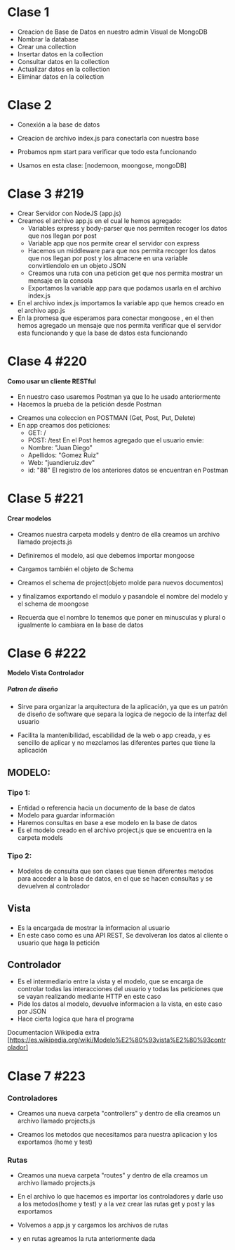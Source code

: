 # Clase 1

- Creacion de Base de Datos en nuestro admin Visual de MongoDB
- Nombrar la database
- Crear una collection
- Insertar datos en la collection
- Consultar datos en la collection
- Actualizar datos en la collection
- Eliminar datos en la collection


# Clase 2	
- Conexión a la base de datos
- Creacion de archivo index.js para conectarla con nuestra base
- Probamos npm start para verificar que todo esta funcionando

- Usamos en esta clase: [nodemoon, moongose, mongoDB]

# Clase 3 #219
- Crear Servidor con NodeJS (app.js)
- Creamos el archivo app.js en el cual le hemos agregado:
  - Variables express y body-parser que nos permiten recoger los datos que nos llegan por post
  - Variable app que nos permite crear el servidor con express
  - Hacemos un middleware para que nos permita recoger los datos que nos llegan por post y los almacene en una variable convirtiendolo en un objeto JSON
  - Creamos una ruta con una peticion get que nos permita mostrar un mensaje en la consola
  - Exportamos la variable app para que podamos usarla en el archivo index.js
- En el archivo index.js importamos la variable app que hemos creado en el archivo app.js
- En la promesa que esperamos para conectar mongoose , en el then hemos agregado un mensaje que nos permita verificar que el servidor esta funcionando y que la base de datos esta funcionando

# Clase 4 #220
#### Como usar un cliente RESTful 
- En nuestro caso usaremos Postman ya que lo he usado anteriormente
- Hacemos la prueba de la petición desde Postman
<!-- Localhost:3700 & localhost:3700/test -->
- Creamos una coleccion en POSTMAN (Get, Post, Put, Delete)
- En app creamos dos peticiones:
    - GET: /
    - POST: /test
    En el Post hemos agregado que el usuario envie:
    - Nombre: "Juan Diego"
    - Apellidos: "Gomez Ruiz"
    - Web: "juandieruiz.dev"
    - id: "88"
    El registro de los anteriores datos se encuentran en Postman

# Clase 5 #221
#### Crear modelos

- Creamos nuestra carpeta models y dentro de ella creamos un archivo llamado projects.js

- Definiremos el modelo, asi que debemos importar mongoose
- Cargamos también el objeto de Schema
- Creamos el schema de project(objeto molde para nuevos documentos)

- y finalizamos exportando el modulo y pasandole el nombre del modelo y el schema de moongose

- Recuerda que el nombre lo tenemos que poner en minusculas y plural o igualmente lo cambiara en la base de datos

# Clase 6 #222
#### Modelo Vista Controlador
##### Patron de diseño

- Sirve para organizar la arquitectura de la aplicación, ya que es un patrón de diseño de software que separa la logica de negocio de la interfaz del usuario 

- Facilita la mantenibilidad, escabilidad de la web o app creada, y es sencillo de aplicar y no mezclamos las diferentes partes que tiene la aplicación

## MODELO:
### Tipo 1:
- Entidad o referencia hacia un documento de la base de datos
- Modelo para guardar información
- Haremos consultas en base a ese modelo en la base de datos
- Es el modelo creado en el archivo project.js que se encuentra en la carpeta models

### Tipo 2:

- Modelos de consulta que son clases que tienen diferentes metodos para acceder a la base de datos, en el que se hacen consultas y se devuelven al controlador


## Vista

### 
- Es la encargada de mostrar la informacion al usuario
- En este caso como es una API REST, Se devolveran los datos al cliente o usuario que haga la petición

## Controlador

- Es el intermediario entre la vista y el modelo, que se encarga de controlar todas las interacciones del usuario y todas las peticiones que se vayan realizando mediante HTTP en este caso
- Pide los datos al modelo, devuelve informacion a la vista, en este caso por JSON
- Hace cierta logica que hara el programa

Documentacion Wikipedia extra 
[https://es.wikipedia.org/wiki/Modelo%E2%80%93vista%E2%80%93controlador]

# Clase 7 #223
### Controladores
- Creamos una nueva carpeta "controllers" y dentro de ella creamos un archivo llamado projects.js

- Creamos los metodos que necesitamos para nuestra aplicacion y los exportamos (home y test)

### Rutas
- Creamos una nueva carpeta "routes" y dentro de ella creamos un archivo llamado projects.js

- En el archivo lo que hacemos es importar los controladores y darle uso a los metodos(home y test) y a la vez crear las rutas get y post y las exportamos

- Volvemos a app.js y cargamos los archivos de rutas
- y en rutas agreamos la ruta anteriormente dada 